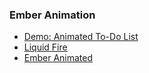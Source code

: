 ### Ember Animation

<ul>

  <li data-no-fragment>
    <a rel="noreferrer noopener nofollow" target="_blank" href="https://embercamp.jds.app/">Demo: Animated To-Do List</a>
  </li>
  <li data-no-fragment>
    <a rel="noreferrer noopener nofollow" target="_blank" href="https://ember-animation.github.io/liquid-fire/">Liquid Fire</a>
  </li>
  <li data-no-fragment>
    <a rel="noreferrer noopener nofollow" target="_blank" href="https://ember-animation.github.io/ember-animated/">Ember Animated</a>
  </li>
</ul>
